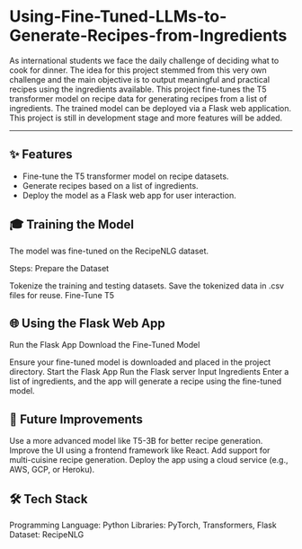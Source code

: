 # Using-Fine-Tuned-LLMs-to-Generate-Recipes-from-Ingredients

As international students we face the daily challenge of deciding what to cook for dinner. The idea for this project stemmed from this very own challenge and the main objective is to output meaningful and practical recipes using the ingredients available. This project fine-tunes the T5 transformer model on recipe data for generating recipes from a list of ingredients. The trained model can be deployed via a Flask web application. This project is still in development stage and more features will be added.

---
## ✨ Features
- Fine-tune the T5 transformer model on recipe datasets.
- Generate recipes based on a list of ingredients.
- Deploy the model as a Flask web app for user interaction.

## 🎓 Training the Model

The model was fine-tuned on the RecipeNLG dataset.

Steps:
Prepare the Dataset

Tokenize the training and testing datasets.
Save the tokenized data in .csv files for reuse.
Fine-Tune T5 

## 🌐 Using the Flask Web App
Run the Flask App
Download the Fine-Tuned Model

Ensure your fine-tuned model is downloaded and placed in the project directory.
Start the Flask App Run the Flask server
Input Ingredients Enter a list of ingredients, and the app will generate a recipe using the fine-tuned model.

## 🌟 Future Improvements
Use a more advanced model like T5-3B for better recipe generation.
Improve the UI using a frontend framework like React.
Add support for multi-cuisine recipe generation.
Deploy the app using a cloud service (e.g., AWS, GCP, or Heroku).

## 🛠️ Tech Stack
Programming Language: Python
Libraries: PyTorch, Transformers, Flask
Dataset: RecipeNLG
